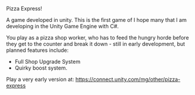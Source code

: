 Pizza Express! 

A game developed in unity.  This is the first game of I hope many that I am developing in the Unity Game Engine with C#. 

You play as a pizza shop worker, who has to feed the hungry horde before they get to the counter and break it down - 
still in early development, but planned features include: 

* Full Shop Upgrade System
* Quirky boost system. 

Play a very early version at: https://connect.unity.com/mg/other/pizza-express

